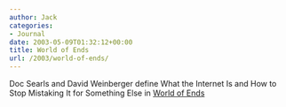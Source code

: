 ```yaml
---
author: Jack
categories:
- Journal
date: 2003-05-09T01:32:12+00:00
title: World of Ends
url: /2003/world-of-ends/
---
```


Doc Searls and David Weinberger define What the Internet Is and How to Stop Mistaking It for Something Else in [World of Ends][1]

 [1]: http://worldofends.com/